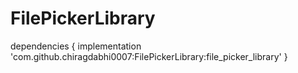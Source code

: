 # FilePickerLibrary

dependencies {
	        implementation 'com.github.chiragdabhi0007:FilePickerLibrary:file_picker_library'
	}
